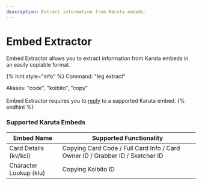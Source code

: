 ```yaml
---
description: Extract information from Karuta embeds.
---
```


# Embed Extractor

Embed Extractor allows you to extract information from Karuta embeds in an easily copiable format.

{% hint style="info" %}
Command: "leg extract"

Aliases: "code", "koibito", "copy"\
\
Embed Extractor requires you to [reply](../../faq-frequently-asked-questions/how-do-i-use-reply-based-commands.md) to a supported Karuta embed.
{% endhint %}

### Supported Karuta Embeds

| Embed Name             | Supported Functionality                                                       |
| ---------------------- | ----------------------------------------------------------------------------- |
| Card Details (kv/kci)  | Copying Card Code / Full Card Info / Card Owner ID / Grabber ID / Sketcher ID |
| Character Lookup (klu) | Copying Koibito ID                                                            |

